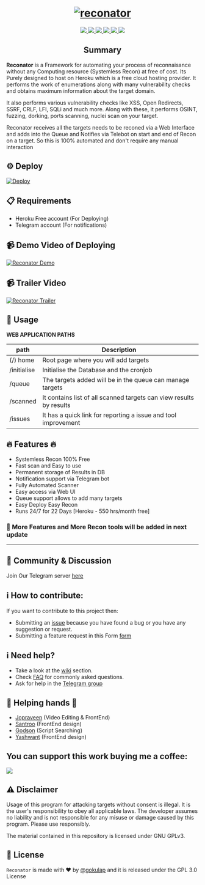 <!--
Documentation for Reconator
-->

<h1 align="center">
  <br>
  <a href="https://github.com/gokulapap/Reconator">
  <img src="./static/reconator.png" alt="reconator">
  </a>
  <br>
</h1>


<p align="center">
  <a href="https://github.com/gokulapap/Reconator">
    <img src="https://img.shields.io/badge/release-v1.0-green">
  </a>
   </a>
  <a href="https://github.com/gokulapap/Reconator/blob/master/LICENSE">
      <img src="https://img.shields.io/badge/license-GPL3-_red.svg">
  </a>
  <a href="https://twitter.com/CodingGokul">
    <img src="https://img.shields.io/badge/twitter-%40CodingGokul-blue">
  </a>
    <a href="https://github.com/gokulapap/Reconator/issues?q=is%3Aissue+is%3Aclosed">
    <img src="https://img.shields.io/github/issues-closed-raw/gokulapap/Reconator.svg">
  </a>
  <a href="https://github.com/gokulapap/Reconator/wiki">
    <img src="https://img.shields.io/badge/doc-wiki-blue.svg">
  </a>
  <a href="https://t.me/+cpbGih_iO50wNDg1">
    <img src="https://img.shields.io/badge/telegram-@Reconator-blue.svg">
  </a>
</p>

<h2 align="center">Summary</h2>
 

**Reconator** is a Framework for automating your process of reconnaisance without any Computing resource (Systemless Recon) at free of cost. Its Purely designed to host on Heroku which is a free cloud hosting provider. It performs the work of enumerations along with many vulnerability checks and obtains maximum information about the target domain.       

It also performs various vulnerability checks like XSS, Open Redirects, SSRF, CRLF, LFI, SQLi and much more. Along with these, it performs OSINT, fuzzing, dorking, ports scanning, nuclei scan on your target.

Reconator receives all the targets needs to be reconed via a Web Interface and adds into the Queue and Notifies via Telebot on start and end of Recon on a target. So this is 100% automated and don't require any manual interaction


## ⚙️ Deploy

[![Deploy](https://www.herokucdn.com/deploy/button.svg)](https://heroku.com/deploy?template=https://github.com/zeem71/reconator)

## 📋 Requirements

- Heroku Free account (For Deploying)
- Telegram account (For notifications)

## 📹 Demo Video of Deploying

[![Reconator Demo](https://img.youtube.com/vi/j6Cw_tZ7ri0/0.jpg)](https://youtu.be/j6Cw_tZ7ri0)

## 📹 Trailer Video 

[![Reconator Trailer](https://img.youtube.com/vi/ldWuJiDfotA/0.jpg)](https://www.youtube.com/watch?v=ldWuJiDfotA)


## 📕 Usage

**WEB APPLICATION PATHS**
 
| path | Description |
|------|-------------|
| (/) home | Root page where you will add targets  |
| /initialise | Initialise the Database and the cronjob |
| /queue | The targets added will be in the queue can manage targets |
| /scanned | It contains list of all scanned targets can view results by results |
| /issues | It has a quick link for reporting a issue and tool improvement |
 
## :fire: Features :fire:
 
- Systemless Recon 100% Free
- Fast scan and Easy to use
- Permanent storage of Results in DB
- Notification support via Telegram bot
- Fully Automated Scanner
- Easy access via Web UI
- Queue support allows to add many targets
- Easy Deploy Easy Recon
- Runs 24/7 for 22 Days [Heroku - 550 hrs/month free]
  

<h3> 📝 More Features and More Recon tools will be added in next update </h3>
  
<hr> 

## 💬 Community & Discussion

Join Our Telegram server [here](https://t.me/+cpbGih_iO50wNDg1)
  
## :information_source: How to contribute:
 
If you want to contribute to this project then:
- Submitting an [issue](https://github.com/gokulapap/Reconator/issues/new/choose) because you have found a bug or you have any suggestion or request.
- Submitting a feature request in this Form [form](https://forms.gle/VaZ9e4QTBxhjk2At7)
 
## :information_source: Need help?
 
- Take a look at the [wiki](https://github.com/gokulapap/Reconator/wiki) section.  
- Check [FAQ](https://github.com/gokulapap/Reconator/wiki/FAQ) for commonly asked questions.  
- Ask for help in the [Telegram group](https://t.me/+cpbGih_iO50wNDg1)

## 🤝 Helping hands 🤝

 - <a href="https://github.com/jopraveen">Jopraveen</a> (Video Editing & FrontEnd)
 - <a href="https://github.com/santhasarooban">Santroo</a> (FrontEnd design)
 - <a href="https://github.com/0xGodson">Godson</a> (Script Searching)
 - <a href="https://github.com/venom33cm">Yashwant</a> (FrontEnd design)

## You can support this work buying me a coffee:
 
[<img src="https://cdn.buymeacoffee.com/buttons/v2/default-orange.png">](https://www.buymeacoffee.com/gokulap)
  
## ⚠️ Disclaimer
Usage of this program for attacking targets without consent is illegal. It is the user's responsibility to obey all applicable laws. The developer assumes no liability and is not responsible for any misuse or damage caused by this program. Please use responsibly.

The material contained in this repository is licensed under GNU GPLv3.

## 🧾 License

`Reconator` is made with ♥ by [@gokulap](https://twitter.com/CodingGokul) and it is released under the GPL 3.0 License 
